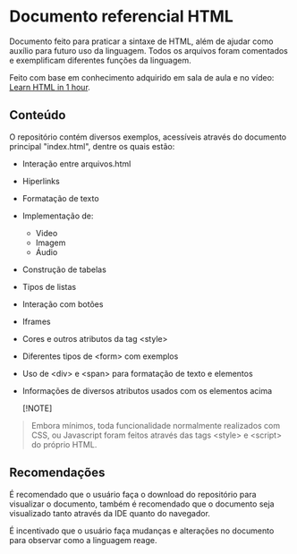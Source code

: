# Documento referencial HTML

Documento feito para praticar a sintaxe de HTML, além de ajudar como auxílio para futuro uso da linguagem. Todos os arquivos foram comentados e exemplificam diferentes funções da linguagem.

Feito com base em conhecimento adquirido em sala de aula e no vídeo: [Learn HTML in 1 hour](https://youtu.be/HD13eq_Pmp8?si=kJwE4kHrdj4Ko-vB).

## Conteúdo

O repositório contém diversos exemplos, acessíveis através do documento principal "index.html", dentre os quais estão:

- Interação entre arquivos.html
- Hiperlinks
- Formatação de texto
- Implementação de:
  - Video
  - Imagem
  - Áudio
- Construção de tabelas
- Tipos de listas
- Interação com botões
- Iframes
- Cores e outros atributos da tag \<style>
- Diferentes tipos de \<form> com exemplos
- Uso de \<div> e \<span> para formatação de texto e elementos
- Informações de diversos atributos usados com os elementos acima

  [!NOTE]
> Embora mínimos, toda funcionalidade normalmente realizados com CSS, ou Javascript foram feitos através das tags \<style> e \<script> do próprio HTML.

## Recomendações
É recomendado que o usuário faça o download do repositório para visualizar o documento, também é recomendado que o documento seja visualizado tanto através da IDE quanto do navegador.

É incentivado que o usuário faça mudanças e alterações no documento para observar como a linguagem reage.

